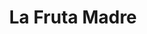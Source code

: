 ---
title: "La Fruta Madre"
url: /ciudad-autonoma-de-buenos-aires/la-fruta-madre/
shop: frutería
---